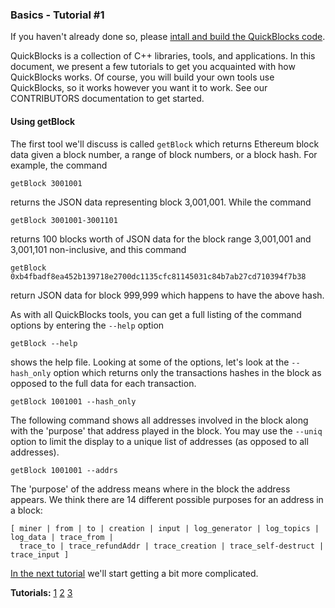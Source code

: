 ### Basics - Tutorial #1

If you haven't already done so, please [intall and build the QuickBlocks code](../../src/other/install/INSTALL.md).

QuickBlocks is a collection of C++ libraries, tools, and applications. In this document, we present a few tutorials to get you acquainted with how QuickBlocks works. Of course, you will build your own tools use QuickBlocks, so it works however you want it to work. See our CONTRIBUTORS documentation to get started.

#### Using getBlock

The first tool we'll discuss is called `getBlock` which returns Ethereum block data given a block number, a range of block numbers, or a block hash. For example, the command

    getBlock 3001001

returns the JSON data representing block 3,001,001. While the command

    getBlock 3001001-3001101

returns 100 blocks worth of JSON data for the block range 3,001,001 and 3,001,101 non-inclusive, and this command

    getBlock 0xb4fbadf8ea452b139718e2700dc1135cfc81145031c84b7ab27cd710394f7b38

return JSON data for block 999,999 which happens to have the above hash.

As with all QuickBlocks tools, you can get a full listing of the command options by entering the `--help` option

    getBlock --help
    
shows the help file. Looking at some of the options, let's look at the `--hash_only` option which returns only the transactions hashes in the block as opposed to the full data for each transaction.

    getBlock 1001001 --hash_only
    
The following command shows all addresses involved in the block along with the 'purpose' that address played in the block. You may use the `--uniq` option to limit the display to a unique list of addresses (as opposed to all addresses).

    getBlock 1001001 --addrs

The 'purpose' of the address means where in the block the address appears. We think there are 14 different possible purposes for an address in a block:

    [ miner | from | to | creation | input | log_generator | log_topics | log_data | trace_from |
      trace_to | trace_refundAddr | trace_creation | trace_self-destruct | trace_input ]

[In the next tutorial](tutorial2.md) we'll start getting a bit more complicated.

**Tutorials:** [1](README.md) [2](tutorial2.md) [3](tutorial3.md)
